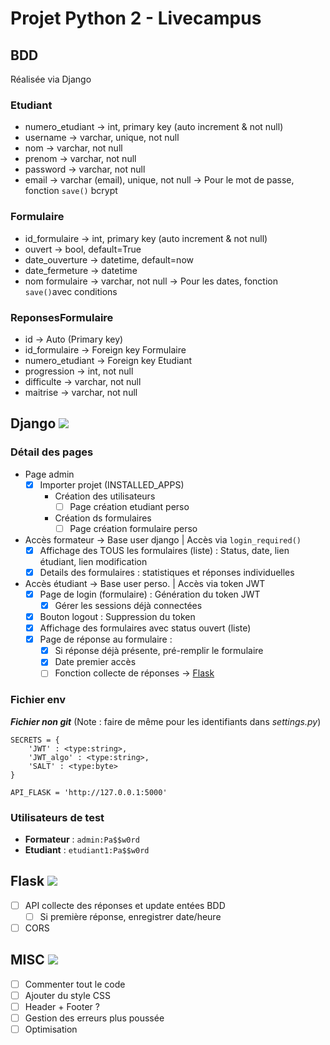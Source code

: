 # Projet Python 2 - Livecampus 

## BDD
Réalisée via Django

### Etudiant
- numero_etudiant -> int, primary key (auto increment & not null)
- username -> varchar, unique, not null
- nom -> varchar, not null
- prenom -> varchar, not null
- password -> varchar, not null
- email -> varchar (email), unique, not null
-> Pour le mot de passe, fonction `save()` bcrypt

### Formulaire
- id_formulaire -> int, primary key (auto increment & not null)
- ouvert -> bool, default=True
- date_ouverture -> datetime, default=now
- date_fermeture -> datetime
- nom formulaire -> varchar, not null
-> Pour les dates, fonction `save()`avec conditions

### ReponsesFormulaire
- id -> Auto (Primary key)
- id_formulaire -> Foreign key Formulaire
- numero_etudiant -> Foreign key Etudiant
- progression -> int, not null
- difficulte -> varchar, not null
- maitrise -> varchar, not null

## Django ![](https://geps.dev/progress/80)

### Détail des pages
- Page admin
    - [X] Importer projet (INSTALLED_APPS)
        - Création des utilisateurs
            - [ ] Page création etudiant perso
        - Création ds formulaires
            - [ ] Page création formulaire perso
- Accès formateur -> Base user django | Accès via `login_required()`
    - [X] Affichage des TOUS les formulaires (liste) : Status, date, lien étudiant, lien modification
    - [X] Details des formulaires : statistiques et réponses individuelles
- Accès étudiant -> Base user perso. | Accès via token JWT
    - [X] Page de login (formulaire) : Génération du token JWT
        - [X] Gérer les sessions déjà connectées
    - [X] Bouton logout : Suppression du token
    - [X] Affichage des formulaires avec status ouvert (liste)
    - [X] Page de réponse au formulaire : 
        - [X] Si réponse déjà présente, pré-remplir le formulaire
        - [X] Date premier accès
        - [ ] Fonction collecte de réponses -> [Flask](#flask)

### Fichier **env**
***Fichier non git*** (Note : faire de même pour les identifiants dans *settings.py*)
```
SECRETS = {
    'JWT' : <type:string>,         
    'JWT_algo' : <type:string>,    
    'SALT' : <type:byte>            
}

API_FLASK = 'http://127.0.0.1:5000'
```

### Utilisateurs de test
- **Formateur** : `admin:Pa$$w0rd`
- **Etudiant** : `etudiant1:Pa$$w0rd`

## Flask ![](https://geps.dev/progress/0)

- [ ] API collecte des réponses et update entées BDD 
    - [ ] Si première réponse, enregistrer date/heure
- [ ] CORS

## MISC ![](https://geps.dev/progress/0)
- [ ] Commenter tout le code 
- [ ] Ajouter du style CSS
- [ ] Header + Footer ?
- [ ] Gestion des erreurs plus poussée
- [ ] Optimisation